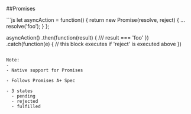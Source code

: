 ##Promises

<div class="code-extra es6">
```js
let asyncAction = function() {
  return new Promise(resolve, reject) {
    ...
    resolve('foo');
  }
};

asyncAction()
  .then(function(result) {
    /// result === 'foo'
  })
  .catch(function(e) {
    // this block executes if 'reject' is executed above
  })

```

Note:
-
- Native support for Promises

- Follows Promises A+ Spec

- 3 states
  - pending
  - rejected
  - fulfilled

